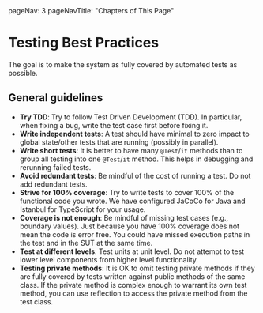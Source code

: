 <frontmatter>
  pageNav: 3
  pageNavTitle: "Chapters of This Page"
</frontmatter>

# Testing Best Practices

The goal is to make the system as fully covered by automated tests as possible.

## General guidelines

* **Try TDD**: Try to follow Test Driven Development (TDD). In particular, when fixing a bug, write the test case first before fixing it.
* **Write independent tests**: A test should have minimal to zero impact to global state/other tests that are running (possibly in parallel).
* **Write short tests**: It is better to have many `@Test`/`it` methods than to group all testing into one `@Test`/`it` method. This helps in debugging and rerunning failed tests.
* **Avoid redundant tests**: Be mindful of the cost of running a test. Do not add redundant tests.
* **Strive for 100% coverage**: Try to write tests to cover 100% of the functional code you wrote. We have configured JaCoCo for Java and Istanbul for TypeScript for your usage.
* **Coverage is not enough**: Be mindful of missing test cases (e.g., boundary values). Just because you have 100% coverage does not mean the code is error free. You could have missed execution paths in the test and in the SUT at the same time.
* **Test at different levels**: Test units at unit level. Do not attempt to test lower level components from higher level functionality.
* **Testing private methods**: It is OK to omit testing private methods if they are fully covered by tests written against public methods of the same class. If the private method is complex enough to warrant its own test method, you can use reflection to access the private method from the test class.
